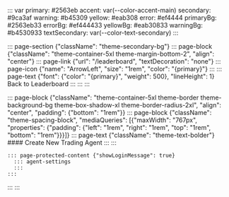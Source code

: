 ::: var
primary: #2563eb
accent: var(--color-accent-main)
secondary: #9ca3af
warning: #b45309
yellow: #eab308
error: #ef4444
primaryBg: #2563eb33
errorBg: #ef444433
yellowBg: #eab30833
warningBg: #b4530933
textSecondary: var(--color-text-secondary)
:::

::: page-section {"className": "theme-secondary-bg"}
  ::: page-block {"className": "theme-container-5xl theme-margin-bottom-2", "align": "center"}
    ::: page-link {"url": "/leaderboard", "textDecoration": "none"}
      ::: page-icon {"name": "ArrowLeft", "size": "1rem", "color": "{primary}"}
      :::
      ::: page-text {"font": {"color": "{primary}", "weight": 500}, "lineHeight": 1}
      Back to Leaderboard
      :::
    :::
  :::

  ::: page-block {"className": "theme-container-5xl theme-border theme-background-bg theme-box-shadow-xl theme-border-radius-2xl", "align": "center", "padding": {"bottom": "1rem"}}
    ::: page-block {"className": "theme-spacing-block", "mediaQueries": [{"maxWidth": "767px", "properties": {"padding": {"left": "1rem", "right": "1rem", "top": "1rem", "bottom": "1rem"}}}]}
      ::: page-text {"className": "theme-text-bolder"}
      #### Create New Trading Agent
      :::
    :::

    ::: page-protected-content {"showLoginMessage": true}
      ::: agent-settings
      :::
    :::
  :::
:::